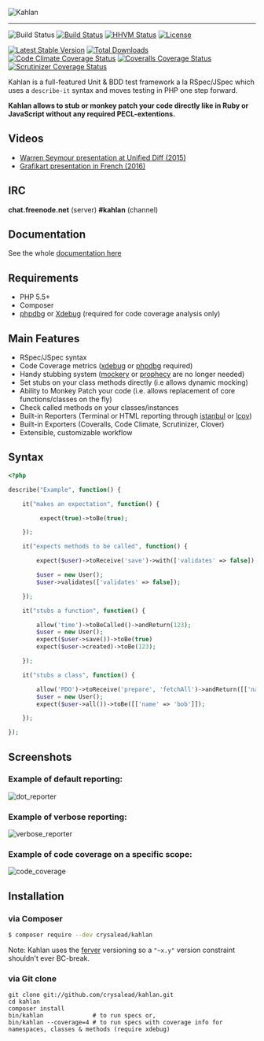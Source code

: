 ![Kahlan](docs/assets/logo.png "Kahlan")
<hr/>

![Build Status](https://img.shields.io/badge/branch-master-blue.svg) [![Build Status](https://travis-ci.org/crysalead/kahlan.svg?branch=master)](https://travis-ci.org/crysalead/kahlan) [![HHVM Status](http://hhvm.h4cc.de/badge/crysalead/kahlan.svg?style=flat)](http://hhvm.h4cc.de/package/crysalead/kahlan) [![License](https://poser.pugx.org/crysalead/kahlan/license.svg)](https://packagist.org/packages/crysalead/kahlan)

[![Latest Stable Version](https://poser.pugx.org/crysalead/kahlan/v/stable.svg)](https://packagist.org/packages/crysalead/kahlan)
[![Total Downloads](https://poser.pugx.org/crysalead/kahlan/downloads.svg)](https://packagist.org/packages/crysalead/kahlan)
[![Code Climate Coverage Status](https://codeclimate.com/github/crysalead/kahlan/badges/coverage.svg)](https://codeclimate.com/github/crysalead/kahlan)
[![Coveralls Coverage Status](https://coveralls.io/repos/crysalead/kahlan/badge.svg?branch=master)](https://coveralls.io/r/crysalead/kahlan?branch=master)
[![Scrutinizer Coverage Status](https://scrutinizer-ci.com/g/crysalead/kahlan/badges/coverage.png?b=master)](https://scrutinizer-ci.com/g/crysalead/kahlan/?branch=master)

Kahlan is a full-featured Unit & BDD test framework a la RSpec/JSpec which uses a `describe-it` syntax and moves testing in PHP one step forward.

**Kahlan allows to stub or monkey patch your code directly like in Ruby or JavaScript without any required PECL-extentions.**

## Videos

* <a href="http://vimeo.com/116949820" target="_blank">Warren Seymour presentation at Unified Diff (2015)</a>
* <a href="https://www.grafikart.fr/tutoriels/php/tdd-kahlan-805" target="_blank">Grafikart presentation in French (2016)</a>

## IRC

**chat.freenode.net** (server)
**#kahlan** (channel)

## Documentation

See the whole [documentation here](http://kahlan.readthedocs.org/en/latest)

## Requirements

 * PHP 5.5+
 * Composer
 * [phpdbg](http://php.net/manual/en/debugger-about.php) or [Xdebug](http://xdebug.org/) (required for code coverage analysis only)

## Main Features

* RSpec/JSpec syntax
* Code Coverage metrics ([xdebug](http://xdebug.org) or [phpdbg](http://phpdbg.com/docs) required)
* Handy stubbing system ([mockery](https://github.com/padraic/mockery) or [prophecy](https://github.com/phpspec/prophecy) are no longer needed)
* Set stubs on your class methods directly (i.e allows dynamic mocking)
* Ability to Monkey Patch your code (i.e. allows replacement of core functions/classes on the fly)
* Check called methods on your classes/instances
* Built-in Reporters (Terminal or HTML reporting through [istanbul](https://gotwarlost.github.io/istanbul/) or [lcov](http://ltp.sourceforge.net/coverage/lcov.php))
* Built-in Exporters (Coveralls, Code Climate, Scrutinizer, Clover)
* Extensible, customizable workflow

## Syntax

```php
<?php

describe("Example", function() {

    it("makes an expectation", function() {

         expect(true)->toBe(true);

    });

    it("expects methods to be called", function() {

        expect($user)->toReceive('save')->with(['validates' => false]);

        $user = new User();
        $user->validates(['validates' => false]);

    });

    it("stubs a function", function() {

        allow('time')->toBeCalled()->andReturn(123);
        $user = new User();
        expect($user->save())->toBe(true)
        expect($user->created)->toBe(123);

    });

    it("stubs a class", function() {

        allow('PDO')->toReceive('prepare', 'fetchAll')->andReturn([['name' => 'bob']]);
        $user = new User();
        expect($user->all())->toBe([['name' => 'bob']]);

    });

});

```

## Screenshots

### Example of default reporting:
![dot_reporter](docs/assets/dot_reporter.png)

### Example of verbose reporting:
![verbose_reporter](docs/assets/verbose_reporter.png)

### Example of code coverage on a specific scope:
![code_coverage](docs/assets/code_coverage.png)

## Installation

### via Composer

```bash
$ composer require --dev crysalead/kahlan
```

Note:
Kahlan uses the [ferver](https://github.com/jonathanong/ferver) versioning so a `"~x.y"` version constraint shouldn't ever BC-break.

### via Git clone

```
git clone git://github.com/crysalead/kahlan.git
cd kahlan
composer install
bin/kahlan              # to run specs or,
bin/kahlan --coverage=4 # to run specs with coverage info for namespaces, classes & methods (require xdebug)
```
